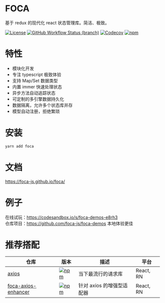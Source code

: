 # FOCA

基于 redux 的现代化 react 状态管理库。简洁、极致。

[![License](https://img.shields.io/github/license/foca-js/foca)](https://github.com/foca-js/foca/blob/master/LICENSE)
[![GitHub Workflow Status (branch)](https://img.shields.io/github/workflow/status/foca-js/foca/CI/master)](https://github.com/foca-js/foca/actions)
[![Codecov](https://img.shields.io/codecov/c/github/foca-js/foca)](https://codecov.io/gh/foca-js/foca)
[![npm](https://img.shields.io/npm/v/foca)](https://www.npmjs.com/package/foca)

# 特性

- 模块化开发
- 专注 typescript 极致体验
- 支持 Map/Set 数据类型
- 内置 immer 快速处理状态
- 异步方法自动追踪状态
- 可定制的多引擎数据持久化
- 数据隔离，允许多个状态库并存
- 模型自动注册，拒绝繁琐

# 安装

```bash
yarn add foca
```

# 文档

https://foca-js.github.io/foca/

# 例子

在线试玩：https://codesandbox.io/s/foca-demos-e8rh3
<br />
仓库项目：https://github.com/foca-js/foca-demos 本地体验更佳

# 推荐搭配

| 仓库                                                                  | 版本                                                                                                          | 描述                      | 平台      |
| --------------------------------------------------------------------- | ------------------------------------------------------------------------------------------------------------- | ------------------------- | --------- |
| [axios](https://github.com/axios/axios)                               | [![npm](https://img.shields.io/npm/v/axios)](https://www.npmjs.com/package/axios)                             | 当下最流行的请求库        | React, RN |
| [foca-axios-enhancer](https://github.com/foca-js/foca-axios-enhancer) | [![npm](https://img.shields.io/npm/v/foca-axios-enhancer)](https://www.npmjs.com/package/foca-axios-enhancer) | 针对 axios 的增强型适配器 | React, RN |
